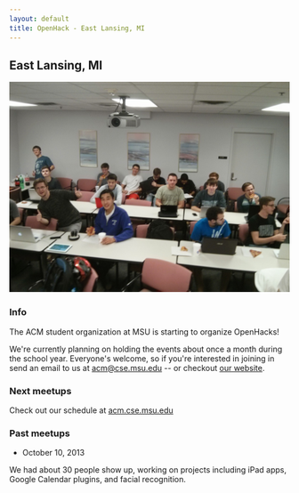 ```yaml
---
layout: default
title: OpenHack - East Lansing, MI
---
```


## East Lansing, MI

![First East Lansing OpenHack](/east_lansing/first_meeting.jpg)

### Info

The ACM student organization at MSU is starting to organize OpenHacks!

We're currently planning on holding the events about once a month during
the school year. Everyone's welcome, so if you're interested in joining
in send an email to us at acm@cse.msu.edu -- or checkout [our website][acm].

### Next meetups

Check out our schedule at [acm.cse.msu.edu][acm]

### Past meetups

- October 10, 2013

We had about 30 people show up, working on projects including iPad
apps, Google Calendar plugins, and facial recognition.

[acm]: http://acm.cse.msu.edu
